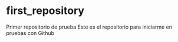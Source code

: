 # first_repository
Primer repositorio de prueba
Este es el repositorio para iniciarme en pruebas con Github
